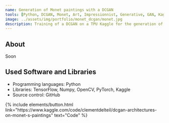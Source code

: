 ```yaml
---
name: Generation of Monet paintings with a DCGAN
tools: [Python, DCGAN, Monet, Art, Impressionnist, Generative, GAN, Kaggle]
image: ../assets/img/portfolio/monet_dcgan/monet.jpg
description: Training of a DCGAN on a TPU Kaggle for the generation of impressionist artworks in the style of Claude Monet
---
```

## About 

Soon


## Used Software and Libraries
- Programming languages: Python
- Libraries: TensorFlow, Numpy, OpenCV, PyTorch, Kaggle
- Source control: GitHub

<p class="text-center">
{% include elements/button.html link="https://www.kaggle.com/code/clementdelteil/dcgan-architectures-on-monet-s-paintings" text="Code" %}
</p>
